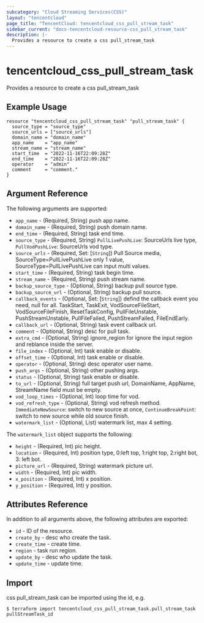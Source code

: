 ```yaml
---
subcategory: "Cloud Streaming Services(CSS)"
layout: "tencentcloud"
page_title: "TencentCloud: tencentcloud_css_pull_stream_task"
sidebar_current: "docs-tencentcloud-resource-css_pull_stream_task"
description: |-
  Provides a resource to create a css pull_stream_task
---
```


# tencentcloud_css_pull_stream_task

Provides a resource to create a css pull_stream_task

## Example Usage

```hcl
resource "tencentcloud_css_pull_stream_task" "pull_stream_task" {
  source_type = "source_type"
  source_urls = ["source_urls"]
  domain_name = "domain_name"
  app_name    = "app_name"
  stream_name = "stream_name"
  start_time  = "2022-11-16T22:09:28Z"
  end_time    = "2022-11-16T22:09:28Z"
  operator    = "admin"
  comment     = "comment."
}
```

## Argument Reference

The following arguments are supported:

* `app_name` - (Required, String) push app name.
* `domain_name` - (Required, String) push domain name.
* `end_time` - (Required, String) task end time.
* `source_type` - (Required, String) `PullLivePushLive`: SourceUrls live type, `PullVodPushLive`: SourceUrls vod type.
* `source_urls` - (Required, Set: [`String`]) Pull Source media, SourceType=PullLivePushLive only 1 value, SourceType=PullLivePushLive can input multi values.
* `start_time` - (Required, String) task begin time.
* `stream_name` - (Required, String) push stream name.
* `backup_source_type` - (Optional, String) backup pull source type.
* `backup_source_url` - (Optional, String) backup pull source.
* `callback_events` - (Optional, Set: [`String`]) defind the callback event you need, null for all. TaskStart, TaskExit, VodSourceFileStart, VodSourceFileFinish, ResetTaskConfig, PullFileUnstable, PushStreamUnstable, PullFileFailed, PushStreamFailed, FileEndEarly.
* `callback_url` - (Optional, String) task event callback url.
* `comment` - (Optional, String) desc for pull task.
* `extra_cmd` - (Optional, String) ignore_region for ignore the input region and reblance inside the server.
* `file_index` - (Optional, Int) task enable or disable.
* `offset_time` - (Optional, Int) task enable or disable.
* `operator` - (Optional, String) desc operator user name.
* `push_args` - (Optional, String) other pushing args.
* `status` - (Optional, String) task enable or disable.
* `to_url` - (Optional, String) full target push url, DomainName, AppName, StreamName field must be empty.
* `vod_loop_times` - (Optional, Int) loop time for vod.
* `vod_refresh_type` - (Optional, String) vod refresh method. `ImmediateNewSource`: switch to new source at once, `ContinueBreakPoint`: switch to new source while old source finish.
* `watermark_list` - (Optional, List) watermark list, max 4 setting.

The `watermark_list` object supports the following:

* `height` - (Required, Int) pic height.
* `location` - (Required, Int) position type, 0:left top, 1:right top, 2:right bot, 3: left bot.
* `picture_url` - (Required, String) watermark picture url.
* `width` - (Required, Int) pic width.
* `x_position` - (Required, Int) x position.
* `y_position` - (Required, Int) y position.

## Attributes Reference

In addition to all arguments above, the following attributes are exported:

* `id` - ID of the resource.
* `create_by` - desc who create the task.
* `create_time` - create time.
* `region` - task run region.
* `update_by` - desc who update the task.
* `update_time` - update time.



## Import

css pull_stream_task can be imported using the id, e.g.
```
$ terraform import tencentcloud_css_pull_stream_task.pull_stream_task pullStreamTask_id
```

